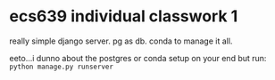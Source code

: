 # ecs639 individual classwork 1

really simple django server. pg as db. conda to manage it all.

eeto...i dunno about the postgres or conda setup on your end but run:
`python manage.py runserver`